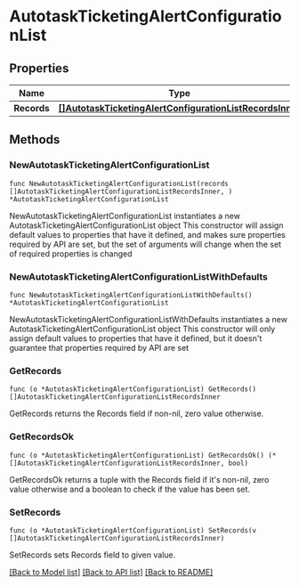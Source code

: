 # AutotaskTicketingAlertConfigurationList

## Properties

Name | Type | Description | Notes
------------ | ------------- | ------------- | -------------
**Records** | [**[]AutotaskTicketingAlertConfigurationListRecordsInner**](AutotaskTicketingAlertConfigurationListRecordsInner.md) |  | 

## Methods

### NewAutotaskTicketingAlertConfigurationList

`func NewAutotaskTicketingAlertConfigurationList(records []AutotaskTicketingAlertConfigurationListRecordsInner, ) *AutotaskTicketingAlertConfigurationList`

NewAutotaskTicketingAlertConfigurationList instantiates a new AutotaskTicketingAlertConfigurationList object
This constructor will assign default values to properties that have it defined,
and makes sure properties required by API are set, but the set of arguments
will change when the set of required properties is changed

### NewAutotaskTicketingAlertConfigurationListWithDefaults

`func NewAutotaskTicketingAlertConfigurationListWithDefaults() *AutotaskTicketingAlertConfigurationList`

NewAutotaskTicketingAlertConfigurationListWithDefaults instantiates a new AutotaskTicketingAlertConfigurationList object
This constructor will only assign default values to properties that have it defined,
but it doesn't guarantee that properties required by API are set

### GetRecords

`func (o *AutotaskTicketingAlertConfigurationList) GetRecords() []AutotaskTicketingAlertConfigurationListRecordsInner`

GetRecords returns the Records field if non-nil, zero value otherwise.

### GetRecordsOk

`func (o *AutotaskTicketingAlertConfigurationList) GetRecordsOk() (*[]AutotaskTicketingAlertConfigurationListRecordsInner, bool)`

GetRecordsOk returns a tuple with the Records field if it's non-nil, zero value otherwise
and a boolean to check if the value has been set.

### SetRecords

`func (o *AutotaskTicketingAlertConfigurationList) SetRecords(v []AutotaskTicketingAlertConfigurationListRecordsInner)`

SetRecords sets Records field to given value.



[[Back to Model list]](../README.md#documentation-for-models) [[Back to API list]](../README.md#documentation-for-api-endpoints) [[Back to README]](../README.md)


